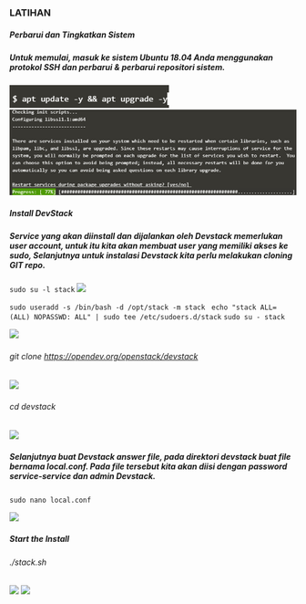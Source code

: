 ### LATIHAN
##### Perbarui dan Tingkatkan Sistem
##### Untuk memulai, masuk ke sistem Ubuntu 18.04 Anda menggunakan protokol SSH dan perbarui & perbarui repositori sistem.
![](https://github.com/Tyassasmita/tekn-cloud-computing/blob/master/minggu-04/Screenshot_0.png)
![](https://github.com/Tyassasmita/tekn-cloud-computing/blob/master/minggu-04/Screenshot_1.png)
##### Install DevStack
##### Service yang akan diinstall dan dijalankan oleh Devstack memerlukan user account, untuk itu kita akan membuat user yang memiliki akses ke sudo, Selanjutnya untuk instalasi Devstack kita perlu melakukan cloning GIT repo.
``` sudo su -l stack ```
![](https://github.com/Tyassasmita/tekn-cloud-computing/blob/master/minggu-04/Screenshot_3.png)

```sudo useradd -s /bin/bash -d /opt/stack -m stack ```
```echo "stack ALL=(ALL) NOPASSWD: ALL" | sudo tee /etc/sudoers.d/stack```
```sudo su - stack```

![](https://github.com/Tyassasmita/tekn-cloud-computing/blob/master/minggu-04/1.jpg)
###### git clone https://opendev.org/openstack/devstack
![](https://github.com/Tyassasmita/tekn-cloud-computing/blob/master/minggu-04/2.jpg)
######  cd devstack
![](https://github.com/Tyassasmita/tekn-cloud-computing/blob/master/minggu-04/3.jpg)
##### Selanjutnya buat Devstack answer file, pada direktori devstack buat file bernama local.conf. Pada file tersebut kita akan diisi dengan password service-service dan admin Devstack.
``` sudo nano local.conf ```

![](https://github.com/Tyassasmita/tekn-cloud-computing/blob/master/minggu-04/Screenshot_6.png)
##### Start the Install
###### ./stack.sh
![](https://github.com/Tyassasmita/tekn-cloud-computing/blob/master/minggu-04/4.jpg)
![](https://github.com/Tyassasmita/tekn-cloud-computing/blob/master/minggu-04/5.jpg)